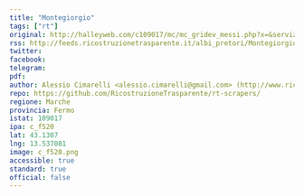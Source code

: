 ```yaml
---
title: "Montegiorgio"
tags: ["rt"]
original: http://halleyweb.com/c109017/mc/mc_gridev_messi.php?x=&servizio=&bck=http%3A%2F%2Fcomune.montegiorgio.fm.it%2F
rss: http://feeds.ricostruzionetrasparente.it/albi_pretori/Montegiorgio_feed.xml
twitter: 
facebook: 
telegram: 
pdf: 
author: Alessio Cimarelli <alessio.cimarelli@gmail.com> (http://www.ricostruzionetrasparente.it)
repo: https://github.com/RicostruzioneTrasparente/rt-scrapers/
regione: Marche
provincia: Fermo
istat: 109017
ipa: c_f520
lat: 43.1307
lng: 13.537081
image: c_f520.png
accessible: true
standard: true
official: false
---
```

